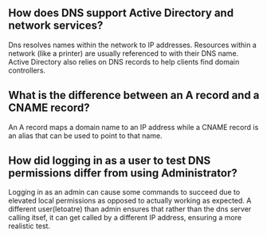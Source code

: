 
## How does DNS support Active Directory and network services?
Dns resolves names within the network to IP addresses. Resources within a network (like a printer) are usually referenced to with their DNS name. Active Directory also relies on DNS records to help clients find domain controllers. 

## What is the difference between an A record and a CNAME record?
An A record maps a domain name to an IP address while a CNAME record is an alias that can be used to point to that name.

## How did logging in as a user to test DNS permissions differ from using Administrator?
Logging in as an admin can cause some commands to succeed due to elevated local permissions as opposed to actually working as expected. A different user(letoatre) than admin ensures that rather than the dns server calling itsef, it can get called by a different IP address, ensuring a more realistic test.